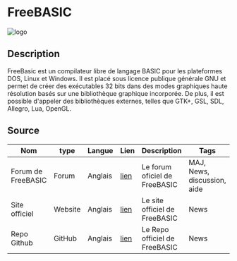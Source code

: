 # FreeBASIC
![logo](https://www.freebasic.net/images/logo.png)
## Description

FreeBasic est un compilateur libre de langage BASIC pour les plateformes DOS, Linux et Windows. Il est placé sous licence publique générale GNU et permet de créer des exécutables 32 bits dans des modes graphiques haute résolution basés sur une bibliothèque graphique incorporée. De plus, il est possible d'appeler des bibliothèques externes, telles que GTK+, GSL, SDL, Allegro, Lua, OpenGL.

## Source

|Nom|type|Langue|Lien|Description|Tags|Note|
|---|---|---|---|---|---|---|
|Forum de FreeBASIC|Forum|Anglais|[lien](https://www.freebasic.net/forum/)|Le forum oficiel de FreeBASIC|MAJ, News, discussion, aide|3|
|Site officiel|Website|Anglais|[lien](https://www.freebasic.net/)|Le site officiel de FreeBASIC|News|4|
|Repo Github|GitHub|Anglais|[lien](https://github.com/freebasic/fbc)|Le Repo officiel de FreeBASIC|News|4|